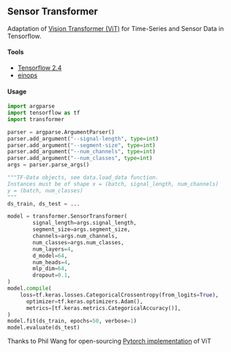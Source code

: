 ## Sensor Transformer
Adaptation of <a href="https://arxiv.org/pdf/2010.11929.pdf">Vision Transformer (ViT)</a> for Time-Series and Sensor Data in Tensorflow. 

#### Tools

* <a href="https://www.tensorflow.org/">Tensorflow 2.4</a>
* <a href="https://github.com/arogozhnikov/einops">einops</a>

#### Usage

```python
import argparse
import tensorflow as tf
import transformer

parser = argparse.ArgumentParser()
parser.add_argument("--signal-length", type=int)
parser.add_argument("--segment-size", type=int)
parser.add_argument("--num_channels", type=int)
parser.add_argument("--num_classes", type=int)
args = parser.parse_args()

"""TF-Data objects, see data.load_data function.
Instances must be of shape x = (batch, signal_length, num_channels)
y = (batch, num_classes)
"""
ds_train, ds_test = ...

model = transformer.SensorTransformer(
        signal_length=args.signal_length,
        segment_size=args.segment_size,
        channels=args.num_channels,
        num_classes=args.num_classes,
        num_layers=4,
        d_model=64,
        num_heads=4,
        mlp_dim=64,
        dropout=0.1,
)
model.compile(
    loss=tf.keras.losses.CategoricalCrossentropy(from_logits=True),
      optimizer=tf.keras.optimizers.Adam(),
      metrics=[tf.keras.metrics.CategoricalAccuracy()],
)
model.fit(ds_train, epochs=50, verbose=1)
model.evaluate(ds_test)
```

Thanks to Phil Wang for open-sourcing <a href="https://github.com/lucidrains/vit-pytorch">Pytorch implementation</a> of ViT




